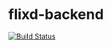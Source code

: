 # flixd-backend

[![Build Status](https://travis-ci.org/fbex/flixd-backend.svg?branch=master)](https://travis-ci.org/fbex/flixd-backend)

